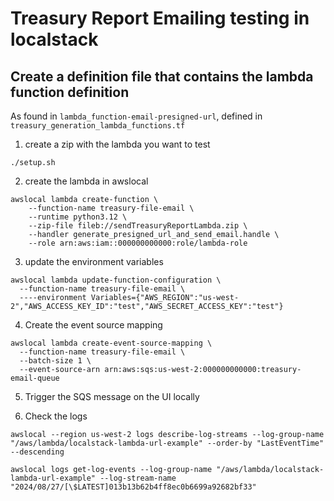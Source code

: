 # Treasury Report Emailing testing in localstack

## Create a definition file that contains the lambda function definition
As found in `lambda_function-email-presigned-url`, defined in `treasury_generation_lambda_functions.tf`

1. create a zip with the lambda you want to test
```
./setup.sh
```

2. create the lambda in awslocal
```
awslocal lambda create-function \
    --function-name treasury-file-email \
    --runtime python3.12 \
    --zip-file fileb://sendTreasuryReportLambda.zip \
    --handler generate_presigned_url_and_send_email.handle \
    --role arn:aws:iam::000000000000:role/lambda-role
```

3. update the environment variables
```
awslocal lambda update-function-configuration \
  --function-name treasury-file-email \
  ----environment Variables={"AWS_REGION":"us-west-2","AWS_ACCESS_KEY_ID":"test","AWS_SECRET_ACCESS_KEY":"test"}

```

4. Create the event source mapping
```
awslocal lambda create-event-source-mapping \
  --function-name treasury-file-email \
  --batch-size 1 \
  --event-source-arn arn:aws:sqs:us-west-2:000000000000:treasury-email-queue
```

5. Trigger the SQS message on the UI locally

6. Check the logs
```
awslocal --region us-west-2 logs describe-log-streams --log-group-name "/aws/lambda/localstack-lambda-url-example" --order-by "LastEventTime" --descending

awslocal logs get-log-events --log-group-name "/aws/lambda/localstack-lambda-url-example" --log-stream-name "2024/08/27/[\$LATEST]013b13b62b4ff8ec0b6699a92682bf33"
```
